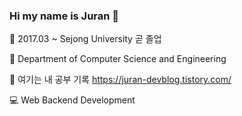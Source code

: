 ### Hi my name is Juran 👋

🏫 2017.03 ~ Sejong University 곧 졸업

📖 Department of Computer Science and Engineering

📌 여기는 내 공부 기록 https://juran-devblog.tistory.com/

💻 Web Backend Development

<!--
**ijo0r98/ijo0r98** is a ✨ _special_ ✨ repository because its `README.md` (this file) appears on your GitHub profile.

Here are some ideas to get you started:

- 🔭 I’m currently working on ...
- 🌱 I’m currently learning ...
- 👯 I’m looking to collaborate on ...
- 🤔 I’m looking for help with ...
- 💬 Ask me about ...
- 📫 How to reach me: ...
- 😄 Pronouns: ...
- ⚡ Fun fact: ...
-->

